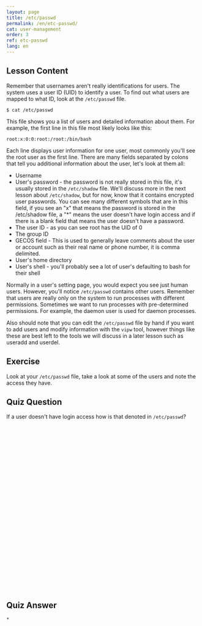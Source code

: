 ```yaml
---
layout: page
title: /etc/passwd
permalink: /en/etc-passwd/
cat: user-management
order: 3
ref: etc-passwd
lang: en
---
```


## Lesson Content

Remember that usernames aren't really identifications for users. The system uses a user ID (UID) to identify a user. To find out what users are mapped to what ID, look at the `/etc/passwd` file. 

`$ cat /etc/passwd`

This file shows you a list of users and detailed information about them. For example, the first line in this file most likely looks like this:

`root:x:0:0:root:/root:/bin/bash`

Each line displays user information for one user, most commonly you'll see the root user as the first line. There are many fields separated by colons that tell you additional information about the user, let's look at them all:

* Username
* User's password - the password is not really stored in this file, it's usually stored in the `/etc/shadow` file. We'll discuss more in the next lesson about `/etc/shadow`, but for now, know that it contains encrypted user passwords. You can see many different symbols that are in this field, if you see an "x" that means the password is stored in the /etc/shadow file, a "*" means the user doesn't have login access and if there is a blank field that means the user doesn't have a password.
* The user ID - as you can see root has the UID of 0
* The group ID
* GECOS field - This is used to generally leave comments about the user or account such as their real name or phone number, it is comma delimited.
* User's home directory
* User's shell - you'll probably see a lot of user's defaulting to bash for their shell

Normally in a user's setting page, you would expect you see just human users. However, you'll notice `/etc/passwd` contains other users. Remember that users are really only on the system to run processes with different permissions. Sometimes we want to run processes with pre-determined permissions. For example, the daemon user is used for daemon processes.

Also should note that you can edit the `/etc/passwd` file by hand if you want to add users and modify information with the `vipw` tool, however things like these are best left to the tools we will discuss in a later lesson such as useradd and userdel.

## Exercise

Look at your `/etc/passwd` file, take a look at some of the users and note the access they have. 

## Quiz Question

If a user doesn't have login access how is that denoted in `/etc/passwd`?  
<br /><br /><br /><br /><br /><br /><br /><br /><br /><br /><br /><br /><br /><br /><br /><br /><br /><br /><br /><br /><br /><br /><br /><br /><br /><br />
## Quiz Answer

`*`
